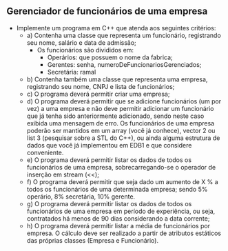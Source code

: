 ## Gerenciador de funcionários de uma empresa

* Implemente um programa em C++ que atenda aos seguintes critérios:
    * a) Contenha uma classe que representa um funcionário, registrando seu nome, salário e data de admissão;
      * Os funcionários são divididos em:
        * Operários: que possuem o nome da fabrica;
        * Gerentes: senha, numeroDeFuncionariosGerenciados;
        * Secretária: ramal
    * b) Contenha também uma classe que representa uma empresa, registrando seu nome, CNPJ e lista de funcionários;
    * c) O programa deverá permitir criar uma empresa;
    * d) O programa deverá permitir que se adicione funcionários (um por vez) a uma
      empresa e não deve permitir adicionar um funcionário que já tenha sido
      anteriormente adicionado, sendo neste caso exibida uma mensagem de erro. Os
      funcionários de uma empresa poderão ser mantidos em um array (você já
      conhece), vector 2 ou list 3 (pesquisar sobre a STL do C++), ou ainda alguma
      estrutura de dados que você já implementou em EDB1 e que considere
      conveniente.
    * e) O programa deverá permitir listar os dados de todos os funcionários de uma
      empresa, sobrecarregando-se o operador de inserção em stream (<<);
    * f) O programa deverá permitir que seja dado um aumento de X % a todos os
      funcionários de uma determinada empresa; sendo 5% operário, 8% secretária,
      10% gerente.
    * g) O programa deverá permitir listar os dados de todos os funcionários de uma
      empresa em período de experiência, ou seja, contratados há menos de 90 dias
      considerando a data corrente;
    * h) O programa deverá permitir listar a média de funcionários por empresa. O
      cálculo deve ser realizado a partir de atributos estáticos das próprias classes
      (Empresa e Funcionário).
